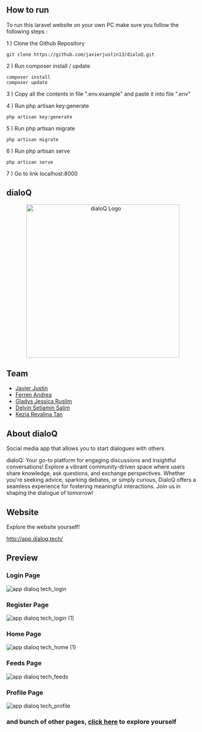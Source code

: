 ## How to run
To run this laravel website on your own PC make sure you follow the following steps :

1 ) Clone the Github Repository
```
git clone https://github.com/javierjustin13/dialoQ.git
```

2 ) Run composer install / update
```
composer install
composer update
```

3 ) Copy all the contents in file ".env.example" and paste it into file ".env"

4 ) Run php artisan key:generate
```
php artisan key:generate
```

5 ) Run php artisan migrate
```
php artisan migrate
```

6 ) Run php artisan serve
```
php artisan serve
```

7 ) Go to link localhost:8000

## dialoQ

<p align="center">
    <a href="http://app.dialoq.tech" target="_blank">
        <img src="https://github.com/javierjustin13/dialoQ/assets/88891911/64e18f02-5667-42da-a1f0-4799870b2253" width="400" alt="dialoQ Logo">
    </a>
</p>

## Team 

- [Javier Justin](https://github.com/javierjustin13)
- [Ferren Andrea](https://github.com/lefren)
- [Gladys Jessica Ruslim](https://github.com/gladysruslim)
- [Delvin Setiamin Salim](https://github.com/Interblues88)
- [Kezia Revalina Tan](https://github.com/sparkel124)

## About dialoQ

Social media app that allows you to start dialogues with others

dialoQ: Your go-to platform for engaging discussions and insightful conversations! Explore a vibrant community-driven space where users share knowledge, ask questions, and exchange perspectives. Whether you're seeking advice, sparking debates, or simply curious, DialoQ offers a seamless experience for fostering meaningful interactions. Join us in shaping the dialogue of tomorrow!

## Website

Explore the website yourself!

http://app.dialoq.tech/

## Preview

### Login Page
![app dialoq tech_login](https://github.com/javierjustin13/dialoQ/assets/88891911/7b2793be-3953-47a0-800b-aafa25f6fb08)

### Register Page
![app dialoq tech_login (1)](https://github.com/javierjustin13/dialoQ/assets/88891911/aaf8e2f5-750b-40d0-885e-aabd172b5d2f)

### Home Page
![app dialoq tech_home (1)](https://github.com/javierjustin13/dialoQ/assets/88891911/0ce747d9-dba4-410c-840d-b8294569b69a)

### Feeds Page
![app dialoq tech_feeds](https://github.com/javierjustin13/dialoQ/assets/88891911/20557307-9c3d-447e-be27-3a41d821975c)

### Profile Page
![app dialoq tech_profile](https://github.com/javierjustin13/dialoQ/assets/88891911/6aee2d96-7cc4-4176-9ffa-233b2ae23ab7)

### and bunch of other pages, [click here](http://app.dialoq.tech) to explore yourself 
